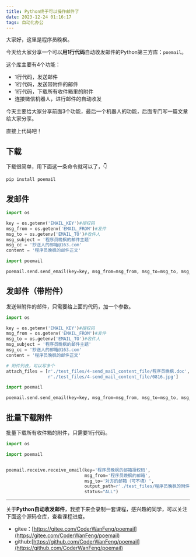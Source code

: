 ```yaml
---
title: Python终于可以操作邮件了
date: 2023-12-24 01:16:17
tags: 自动化办公
---
```


大家好，这里是程序员晚枫。

今天给大家分享一个可以**用1行代码**自动收发邮件的Python第三方库：``poemail``。

这个库主要有4个功能：

- 1行代码，发送邮件
- 1行代码，发送带附件的邮件
- 1行代码，下载所有收件箱里的附件
- 连接微信机器人，进行邮件的自动收发

今天主要给大家分享前面3个功能，最后一个机器人的功能，后面专门写一篇文章给大家分享。

直接上代码吧！


## 下载

下载很简单，用下面这一条命令就可以了，👇

```shell
pip install poemail
```

## 发邮件

```python
import os

key = os.getenv('EMAIL_KEY')#授权码
msg_from = os.getenv('EMAIL_FROM')#发件
msg_to = os.getenv('EMAIL_TO')#收件人
msg_subject = '程序员晚枫的邮件主题'
msg_cc = '抄送人的邮箱@163.com'
content = '程序员晚枫的邮件正文'

import poemail

poemail.send.send_email(key=key, msg_from=msg_from, msg_to=msg_to, msg_subject=msg_subject, content=content)
```

## 发邮件（带附件）

发送带附件的邮件，只需要给上面的代码，加一个参数。

```python
import os

key = os.getenv('EMAIL_KEY')#授权码
msg_from = os.getenv('EMAIL_FROM')#发件
msg_to = os.getenv('EMAIL_TO')#收件人
msg_subject = '程序员晚枫的邮件主题'
msg_cc = '抄送人的邮箱@163.com'
content = '程序员晚枫的邮件正文'

# 附件列表，可以写多个
attach_files = [r'./test_files/4-send_mail_content_file/程序员晚枫.doc',
                r'./test_files/4-send_mail_content_file/0816.jpg']

import poemail

poemail.send.send_email(key=key, msg_from=msg_from, msg_to=msg_to, msg_subject=msg_subject, content=content,attach_files=attach_files)
```


## 批量下载附件

批量下载所有收件箱的附件，只需要1行代码。

```python
import os

import poemail


poemail.receive.receive_email(key='程序员晚枫的邮箱授权码',
                              msg_from='程序员晚枫的邮箱',
                              msg_to='对方的邮箱（可不填）',
                              output_path=r'./test_files/程序员晚枫的附件',
                              status="ALL")

```

-------

关于**Python自动收发邮件**，我接下来会录制一套课程，感兴趣的同学，可以关注下面这个源码仓库，查看课程进度。

- gitee：[https://gitee.com/CoderWanFeng/poemail](https://gitee.com/CoderWanFeng/poemail)
- github:[https://github.com/CoderWanFeng/poemail](https://github.com/CoderWanFeng/poemail)




